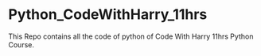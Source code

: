 # Python_CodeWithHarry_11hrs
This Repo contains all the code of python of Code With Harry 11hrs Python Course.
